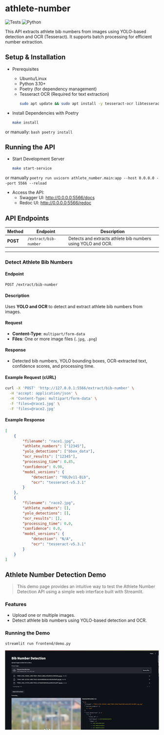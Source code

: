 # athlete-number
![Tests](https://github.com/egpivo/athlete-number/actions/workflows/test.yaml/badge.svg) ![Python](https://img.shields.io/badge/python-3.10+-blue.svg)

This API extracts athlete bib numbers from images using YOLO-based detection and OCR (Tesseract). It supports batch processing for efficient number extraction.


## Setup & Installation
- Prerequisites
   - Ubuntu/Linux
   - Python 3.10+
   - Poetry (for dependency management)
   - Tesseract OCR (Required for text extraction)
       ```bash
       sudo apt update && sudo apt install -y tesseract-ocr libtesseract-dev
       ```

- Install Dependencies with Poetry

    ```bash
    make install
    ```
or manually:
    ```bash
    poetry install
    ```

## Running the API
- Start Development Server
    ```bash
    make start-service
    ```
or manually
    ```
    poetry run uvicorn athlete_number.main:app --host 0.0.0.0 --port 5566 --reload
    ```

- Access the API:
   - Swagger UI: http://0.0.0.0:5566/docs
   - Redoc UI: http://0.0.0.0:5566/redoc



## API Endpoints

| Method | Endpoint                | Description |
|--------|-------------------------|-------------|
| **POST** | `/extract/bib-number`  | Detects and extracts athlete bib numbers using YOLO and OCR. |

---

### **Detect Athlete Bib Numbers**
#### **Endpoint**
```
POST /extract/bib-number
```
#### **Description**
Uses **YOLO and OCR** to detect and extract athlete bib numbers from images.

#### **Request**
- **Content-Type**: `multipart/form-data`
- **Files**: One or more image files (`.jpg`, `.png`)

#### **Response**
- Detected bib numbers, YOLO bounding boxes, OCR-extracted text, confidence scores, and processing time.

#### **Example Request (cURL)**
```bash
curl -X 'POST' 'http://127.0.0.1:5566/extract/bib-number' \
  -H 'accept: application/json' \
  -H 'Content-Type: multipart/form-data' \
  -F 'files=@race1.jpg' \
  -F 'files=@race2.jpg'
```

#### **Example Response**
```json
[
    {
        "filename": "race1.jpg",
        "athlete_numbers": ["12345"],
        "yolo_detections": ["bbox_data"],
        "ocr_results": ["12345"],
        "processing_time": 0.85,
        "confidence": 0.98,
        "model_versions": {
            "detection": "YOLOv11-Bib",
            "ocr": "tesseract-v5.3.1"
        }
    },
    {
        "filename": "race2.jpg",
        "athlete_numbers": [],
        "yolo_detections": [],
        "ocr_results": [],
        "processing_time": 0.0,
        "confidence": 0.0,
        "model_versions": {
            "detection": "N/A",
            "ocr": "tesseract-v5.3.1"
        }
    }
]
```

## Athlete Number Detection Demo
> This demo page provides an intuitive way to test the Athlete Number Detection API using a simple web interface built with Streamlit.

### Features
- Upload one or multiple images.
- Detect athlete bib numbers using YOLO-based detection and OCR.

### Running the Demo
```bash
streamlit run frontend/demo.py
```
![img.png](artifact/demo.png)
